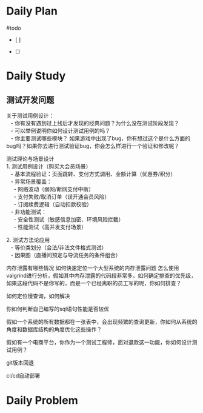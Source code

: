 # Daily Plan
#todo
- [ ] 
- [ ] 
# Daily Study
## 测试开发问题
关于测试用例设计：  
   - 你有没有遇到过上线后才发现的经典问题？为什么没在测试阶段发现？  
   - 可以举例说明你如何设计测试用例的吗？  
   - 你主要测试哪些模块？
如果游戏中出现了bug，你有想过这个是什么方面的bug吗？如果你去进行测试验证bug，你会怎么样进行一个验证和修改呢？

测试理论与场景设计  
1. 测试用例设计（购买大会员场景）    
   - 基本流程验证：页面跳转、支付方式调用、金额计算（优惠券/积分）    
   - 异常场景覆盖：    
     - 网络波动（弱网/断网支付中断）    
     - 支付失败/取消订单（误开通会员风险）    
     - 订阅续费逻辑（自动扣款校验）    
   - 非功能测试：    
     - 安全性测试（敏感信息加密、环境风险拦截）    
     - 性能测试（高并发支付场景）    
  
2. 测试方法论应用    
   - 等价类划分（合法/非法文件格式测试）    
   - 因果图（直播间预定与导流任务的条件组合）   

内存泄露有哪些情况
如何快速定位一个大型系统的内存泄露问题
怎么使用valgrind进行分析，假如其中内存泄露的代码段非常多，如何确定排查的优先级，如果这段代码不是你写的，而是一个已经离职的员工写的呢，你如何排查？

如何定位慢查询，如何解决

你如何判断自己编写的sql语句性能是否较优

假如一个系统的所有数据都在一张表中，会出现频繁的查询更新，你如何从系统的角度和数据库结构的角度优化这些操作？

假如有一个电商平台，你作为一个测试工程师，面对退款这一功能，你如何设计测试用例？

git版本回退

ci/cd自动部署

# Daily Problem